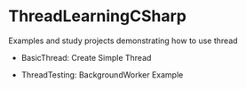 # ThreadLearningCSharp
Examples and study projects demonstrating how to use thread

* BasicThread: Create Simple Thread

* ThreadTesting: BackgroundWorker Example
